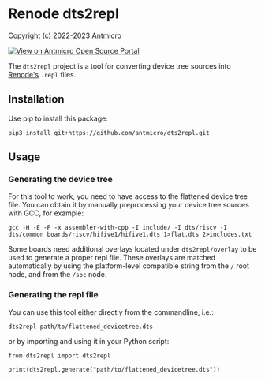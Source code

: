 # Renode dts2repl

Copyright (c) 2022-2023 [Antmicro](https://www.antmicro.com)

[![View on Antmicro Open Source Portal](https://img.shields.io/badge/View%20on-Antmicro%20Open%20Source%20Portal-332d37?style=flat-square)](https://opensource.antmicro.com/projects/dts2repl) 

The `dts2repl` project is a tool for converting device tree sources into [Renode's](https://renode.io) `.repl` files.

## Installation

Use pip to install this package:

```
pip3 install git+https://github.com/antmicro/dts2repl.git
```

## Usage

### Generating the device tree

For this tool to work, you need to have access to the flattened device tree
file. You can obtain it by manually preprocessing your device tree sources with
GCC, for example:

```
gcc -H -E -P -x assembler-with-cpp -I include/ -I dts/riscv -I dts/common boards/riscv/hifive1/hifive1.dts 1>flat.dts 2>includes.txt
```

Some boards need additional overlays located under ``dts2repl/overlay`` to be
used to generate a proper repl file. These overlays are matched automatically
by using the platform-level compatible string from the ``/`` root node, and
from the ``/soc`` node.

### Generating the repl file

You can use this tool either directly from the commandline, i.e.:

```
dts2repl path/to/flattened_devicetree.dts
```

or by importing and using it in your Python script:

```
from dts2repl import dts2repl

print(dts2repl.generate("path/to/flattened_devicetree.dts"))
```

